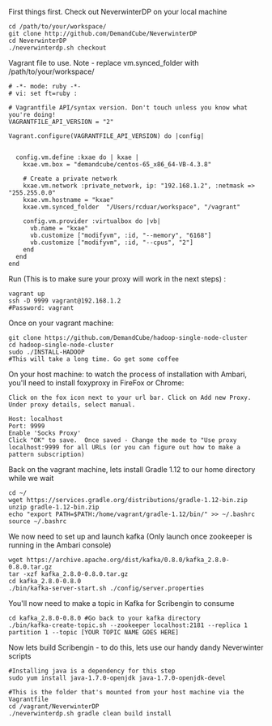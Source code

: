 First things first.  Check out NeverwinterDP on your local machine
```
cd /path/to/your/workspace/
git clone http://github.com/DemandCube/NeverwinterDP
cd NeverwinterDP
./neverwinterdp.sh checkout
```

Vagrant file to use.  Note - replace vm.synced_folder with /path/to/your/workspace/
```
# -*- mode: ruby -*-
# vi: set ft=ruby :

# Vagrantfile API/syntax version. Don't touch unless you know what you're doing!
VAGRANTFILE_API_VERSION = "2"

Vagrant.configure(VAGRANTFILE_API_VERSION) do |config|
  

  config.vm.define :kxae do | kxae |
    kxae.vm.box = "demandcube/centos-65_x86_64-VB-4.3.8"
    
    # Create a private network
    kxae.vm.network :private_network, ip: "192.168.1.2", :netmask => "255.255.0.0" 
    kxae.vm.hostname = "kxae"
    kxae.vm.synced_folder  "/Users/rcduar/workspace", "/vagrant"
    
    config.vm.provider :virtualbox do |vb|
      vb.name = "kxae"
      vb.customize ["modifyvm", :id, "--memory", "6168"]
      vb.customize ["modifyvm", :id, "--cpus", "2"]
    end
  end
end
```

Run (This is to make sure your proxy will work in the next steps) :
```
vagrant up
ssh -D 9999 vagrant@192.168.1.2
#Password: vagrant
```

Once on your vagrant machine:
```
git clone https://github.com/DemandCube/hadoop-single-node-cluster
cd hadoop-single-node-cluster
sudo ./INSTALL-HADOOP
#This will take a long time. Go get some coffee
```

On your host machine: to watch the process of installation with Ambari, you'll need to install foxyproxy in FireFox or Chrome:
```
Click on the fox icon next to your url bar. Click on Add new Proxy. Under proxy details, select manual. 

Host: localhost 
Port: 9999
Enable 'Socks Proxy'
Click "OK" to save.  Once saved - Change the mode to "Use proxy localhost:9999 for all URLs (or you can figure out how to make a pattern subscription)
```

Back on the vagrant machine, lets install Gradle 1.12 to our home directory while we wait
```
cd ~/
wget https://services.gradle.org/distributions/gradle-1.12-bin.zip
unzip gradle-1.12-bin.zip
echo "export PATH=$PATH:/home/vagrant/gradle-1.12/bin/" >> ~/.bashrc
source ~/.bashrc
```

We now need to set up and launch kafka  (Only launch once zookeeper is running in the Ambari console)
```
wget https://archive.apache.org/dist/kafka/0.8.0/kafka_2.8.0-0.8.0.tar.gz
tar -xzf kafka_2.8.0-0.8.0.tar.gz
cd kafka_2.8.0-0.8.0
./bin/kafka-server-start.sh ./config/server.properties
```

You'll now need to make a topic in Kafka for Scribengin to consume
```
cd kafka_2.8.0-0.8.0 #Go back to your kafka directory
./bin/kafka-create-topic.sh --zookeeper localhost:2181 --replica 1 partition 1 --topic [YOUR TOPIC NAME GOES HERE]
```


Now lets build Scribengin - to do this, lets use our handy dandy Neverwinter scripts
```
#Installing java is a dependency for this step
sudo yum install java-1.7.0-openjdk java-1.7.0-openjdk-devel

#This is the folder that's mounted from your host machine via the Vagrantfile
cd /vagrant/NeverwinterDP
./neverwinterdp.sh gradle clean build install
```
